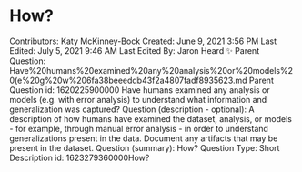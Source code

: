 # How?

Contributors: Katy McKinney-Bock
Created: June 9, 2021 3:56 PM
Last Edited: July 5, 2021 9:46 AM
Last Edited By: Jaron Heard ✨
Parent Question: Have%20humans%20examined%20any%20analysis%20or%20models%20(e%20g%20w%206fa38beeeddb43f2a4807fadf8935623.md
Parent Question id: 1620225900000 Have humans examined any analysis or models (e.g. with error analysis) to understand what information and generalization was captured? 
Question (description - optional): A description of how humans have examined the dataset, analysis, or models - for example, through manual error analysis - in order to understand generalizations present in the data. Document any artifacts that may be present in the dataset.
Question (summary): How?
Question Type: Short Description
id: 1623279360000How?